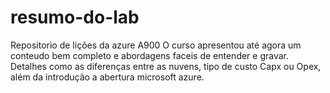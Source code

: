 # resumo-do-lab
Repositorio de lições da azure A900
O curso apresentou até agora um conteudo bem completo e abordagens faceis de entender e gravar.
Detalhes como as diferenças entre as nuvens, tipo de custo Capx ou Opex, além da introdução a abertura microsoft azure.
